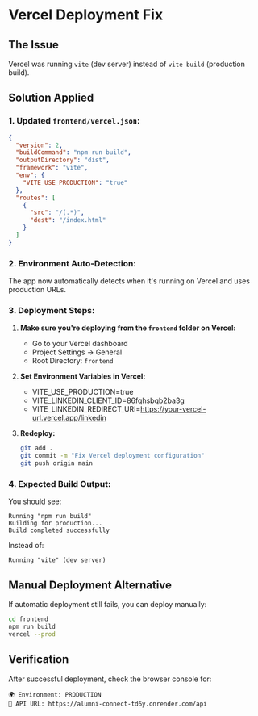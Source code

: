 # Vercel Deployment Fix

## The Issue
Vercel was running `vite` (dev server) instead of `vite build` (production build).

## Solution Applied

### 1. Updated `frontend/vercel.json`:
```json
{
  "version": 2,
  "buildCommand": "npm run build",
  "outputDirectory": "dist",
  "framework": "vite",
  "env": {
    "VITE_USE_PRODUCTION": "true"
  },
  "routes": [
    {
      "src": "/(.*)",
      "dest": "/index.html"
    }
  ]
}
```

### 2. Environment Auto-Detection:
The app now automatically detects when it's running on Vercel and uses production URLs.

### 3. Deployment Steps:

1. **Make sure you're deploying from the `frontend` folder on Vercel:**
   - Go to your Vercel dashboard
   - Project Settings → General
   - Root Directory: `frontend`

2. **Set Environment Variables in Vercel:**
   - VITE_USE_PRODUCTION=true
   - VITE_LINKEDIN_CLIENT_ID=86fqhsbqb2ba3g
   - VITE_LINKEDIN_REDIRECT_URI=https://your-vercel-url.vercel.app/linkedin

3. **Redeploy:**
   ```bash
   git add .
   git commit -m "Fix Vercel deployment configuration"
   git push origin main
   ```

### 4. Expected Build Output:
You should see:
```
Running "npm run build"
Building for production...
Build completed successfully
```

Instead of:
```
Running "vite" (dev server)
```

## Manual Deployment Alternative

If automatic deployment still fails, you can deploy manually:

```bash
cd frontend
npm run build
vercel --prod
```

## Verification

After successful deployment, check the browser console for:
```
🌍 Environment: PRODUCTION
🔗 API URL: https://alumni-connect-td6y.onrender.com/api
```